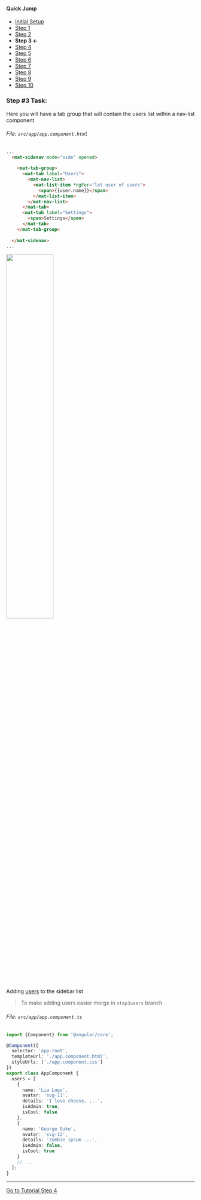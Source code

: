 #### Quick Jump ####
* [Initial Setup](./INITIAL_SETUP.md)
* [Step 1](./STEP_1.md)
* [Step 2](./STEP_2.md)
* **Step 3 <-**
* [Step 4](./STEP_4.md)
* [Step 5](./STEP_5.md)
* [Step 6](./STEP_6.md)
* [Step 7](./STEP_7.md)
* [Step 8](./STEP_8.md)
* [Step 9](./STEP_9.md)
* [Step 10](./STEP_10.md)

### Step #3 Task:

Here you will have a tab group that will contain the users list within a nav-list component

###### File:  `src/app/app.component.html`

```html
...
  <mat-sidenav mode="side" opened>
  
    <mat-tab-group>
      <mat-tab label="Users">
        <mat-nav-list>
          <mat-list-item *ngFor="let user of users">
            <span>{{user.name}}</span>
          </mat-list-item>
        </mat-nav-list>
      </mat-tab>
      <mat-tab label="Settings">
        <span>Settings</span>
      </mat-tab>
    </mat-tab-group>
  
  </mat-sidenav>
...
```
<img src="https://cloud.githubusercontent.com/assets/6004537/24765471/24c1f7c8-1ab5-11e7-8a7d-555d78dfda59.png" width="50%">


Adding [users](https://github.com/EladBezalel/material2-start/blob/workshop/src/app/app.component.ts#L14-L74) to the sidebar list

> To make adding users easier merge in `step3users` branch

###### File:  `src/app/app.component.ts`

```ts
import {Component} from '@angular/core';

@Component({
  selector: 'app-root',
  templateUrl: './app.component.html',
  styleUrls: ['./app.component.css']
})
export class AppComponent {
  users = [
    {
      name: 'Lia Lugo',
      avatar: 'svg-11',
      details: 'I love cheese, ...',
      isAdmin: true,
      isCool: false
    },
    {
      name: 'George Duke',
      avatar: 'svg-12',
      details: 'Zombie ipsum ...',
      isAdmin: false,
      isCool: true
    }
    // ...
  ];
}

```
----

[Go to Tutorial Step 4](./STEP_4.md)
